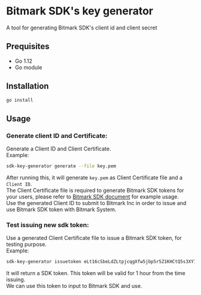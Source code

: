 # Bitmark SDK's key generator
A tool for generating Bitmark SDK's client id and client secret

## Prequisites
- Go 1.12
- Go module

## Installation
```bash
go install
```

## Usage
### Generate client ID and Certificate:
Generate a Client ID and Client Certificate.  
Example:
```bash
sdk-key-generator generate --file key.pem
```
After running this, it will generate `key.pem` as Client Certificate file and a `Client ID`.  
The Client Certificate file is required to generate Bitmark SDK tokens for your users, please refer to [Bitmark SDK document](https://sdk-docs.bitmark.com) for example usage.  
Use the generated Client ID to submit to Bitmark Inc in order to issue and use Bitmark SDK token with Bitmark System.

### Test issuing new sdk token:
Use a generated Client Certificate file to issue a Bitmark SDK token, for testing purpose.  
Example:
```bash
sdk-key-generator issuetoken eLt16cSbeLdZLtpjcqgXfw5jbp5r5Z1KHCtQ5s3XY7DGaPQ3NZ --file key.pem
```
It will return a SDK token. This token will be valid for 1 hour from the time issuing.  
We can use this token to input to Bitmark SDK and use.
